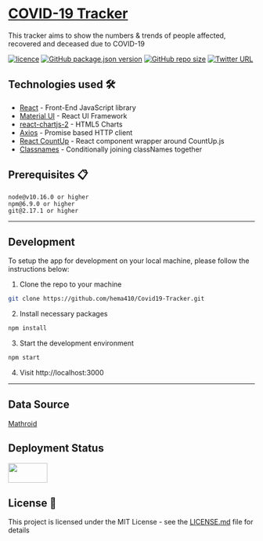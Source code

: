 # [COVID-19 Tracker](https://world19covid.web.app/)

This tracker aims to show the numbers & trends of people affected, recovered and deceased due to COVID-19

[![licence](https://img.shields.io/github/license/sabesansathananthan/covid-19-tracker)](https://github.com/sabesansathananthan/covid-19-tracker/blob/master/LICENSE)
[![GitHub package.json version](https://img.shields.io/github/package-json/v/sabesansathananthan/covid-19-tracker)](https://github.com/sabesansathananthan/covid-19-tracker)
[![GitHub repo size](https://img.shields.io/github/repo-size/sabesansathananthan/covid-19-tracker?color=ff69b4)](https://github.com/sabesansathananthan/covid-19-tracker)
[![Twitter URL](https://img.shields.io/twitter/url?style=social&url=https%3A%2F%2Ftwitter.com%2FTheSabesan)](https://twitter.com/intent/tweet?text=Wow,%20I%20used%20covid-19-tracker.%20That%20is%20excellent.%20Thank%20you%20@TheSabesan)

## Technologies used 🛠️

- [React](https://es.reactjs.org/) - Front-End JavaScript library
- [Material UI](https://material-ui.com/) - React UI Framework
- [react-chartjs-2](https://github.com/jerairrest/react-chartjs-2) - HTML5 Charts
- [Axios](https://github.com/axios/axios) - Promise based HTTP client
- [React CountUp](https://react-countup.now.sh/) - React component wrapper around CountUp.js
- [Classnames](https://jedwatson.github.io/classnames/) - Conditionally joining classNames together

## Prerequisites 📋

```
node@v10.16.0 or higher
npm@6.9.0 or higher
git@2.17.1 or higher
```

---

## Development

To setup the app for development on your local machine, please follow the instructions below:

1. Clone the repo to your machine

```bash
git clone https://github.com/hema410/Covid19-Tracker.git
```

2. Install necessary packages

```bash
npm install
```

3. Start the development environment

```bash
npm start
```

4. Visit http://localhost:3000

---

## Data Source

[Mathroid](https://covid19.mathdro.id/api/)

## Deployment Status

<a href= "https://world19covid.web.app/">
<img src="https://firebase.google.com/images/brand-guidelines/logo-built_black.png" alt="" width="80" height="40" ></img></a>

## License 📄

This project is licensed under the MIT License - see the [LICENSE.md](./LICENSE) file for details
